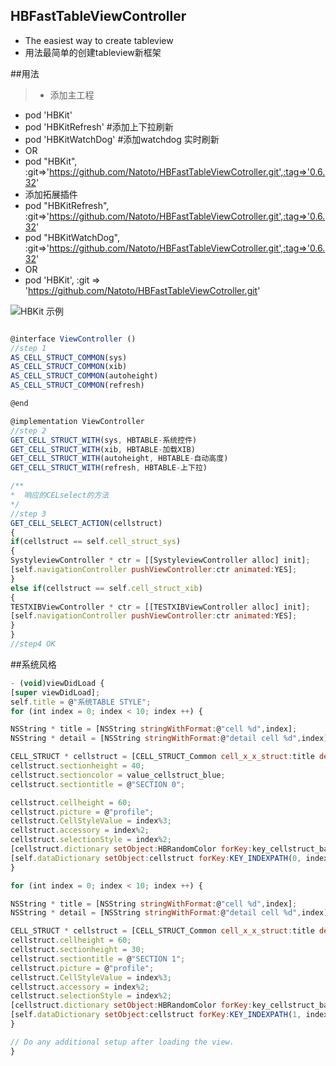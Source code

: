 ## HBFastTableViewController 
* The easiest way to create tableview 
* 用法最简单的创建tableview新框架 


##用法
>* 添加主工程
* pod 'HBKit'
* pod 'HBKitRefresh'  #添加上下拉刷新
* pod 'HBKitWatchDog' #添加watchdog 实时刷新
* OR
* pod "HBKit", :git=>'https://github.com/Natoto/HBFastTableViewCotroller.git',:tag=>'0.6.32'
* 添加拓展插件
* pod "HBKitRefresh", :git=>'https://github.com/Natoto/HBFastTableViewCotroller.git',:tag=>'0.6.32'
* pod "HBKitWatchDog", :git=>'https://github.com/Natoto/HBFastTableViewCotroller.git',:tag=>'0.6.32'
* OR
* pod 'HBKit', :git => 'https://github.com/Natoto/HBFastTableViewCotroller.git'


![HBKit 示例](https://github.com/Natoto/HBOKit/blob/master/sgdir.gif?raw=true)




```javascript

@interface ViewController ()
//step 1
AS_CELL_STRUCT_COMMON(sys)
AS_CELL_STRUCT_COMMON(xib)
AS_CELL_STRUCT_COMMON(autoheight)
AS_CELL_STRUCT_COMMON(refresh)

@end

@implementation ViewController
//step 2
GET_CELL_STRUCT_WITH(sys, HBTABLE-系统控件)
GET_CELL_STRUCT_WITH(xib, HBTABLE-加载XIB)
GET_CELL_STRUCT_WITH(autoheight, HBTABLE-自动高度)
GET_CELL_STRUCT_WITH(refresh, HBTABLE-上下拉)

/**
*  响应的CELselect的方法
*/
//step 3
GET_CELL_SELECT_ACTION(cellstruct)
{
if(cellstruct == self.cell_struct_sys)
{
SystyleviewController * ctr = [[SystyleviewController alloc] init];
[self.navigationController pushViewController:ctr animated:YES];
}
else if(cellstruct == self.cell_struct_xib)
{
TESTXIBViewController * ctr = [[TESTXIBViewController alloc] init];
[self.navigationController pushViewController:ctr animated:YES];
}
}
//step4 OK
```
##系统风格
```javascript
- (void)viewDidLoad {
[super viewDidLoad];
self.title = @"系统TABLE STYLE";
for (int index = 0; index < 10; index ++) {

NSString * title = [NSString stringWithFormat:@"cell %d",index];
NSString * detail = [NSString stringWithFormat:@"detail cell %d",index];

CELL_STRUCT * cellstruct = [CELL_STRUCT_Common cell_x_x_struct:title detailvalue:detail target:self selectAction:@selector(cellselect:)];
cellstruct.sectionheight = 40;
cellstruct.sectioncolor = value_cellstruct_blue;
cellstruct.sectiontitle = @"SECTION 0";

cellstruct.cellheight = 60;
cellstruct.picture = @"profile";
cellstruct.CellStyleValue = index%3;
cellstruct.accessory = index%2;
cellstruct.selectionStyle = index%2;
[cellstruct.dictionary setObject:HBRandomColor forKey:key_cellstruct_background];
[self.dataDictionary setObject:cellstruct forKey:KEY_INDEXPATH(0, index)];
}

for (int index = 0; index < 10; index ++) {

NSString * title = [NSString stringWithFormat:@"cell %d",index];
NSString * detail = [NSString stringWithFormat:@"detail cell %d",index];

CELL_STRUCT * cellstruct = [CELL_STRUCT_Common cell_x_x_struct:title detailvalue:detail target:self selectAction:@selector(cellselect:)];
cellstruct.cellheight = 60;
cellstruct.sectionheight = 30;
cellstruct.sectiontitle = @"SECTION 1";
cellstruct.picture = @"profile";
cellstruct.CellStyleValue = index%3;
cellstruct.accessory = index%2;
cellstruct.selectionStyle = index%2;
[cellstruct.dictionary setObject:HBRandomColor forKey:key_cellstruct_background];
[self.dataDictionary setObject:cellstruct forKey:KEY_INDEXPATH(1, index)];
}

// Do any additional setup after loading the view.
}
```


